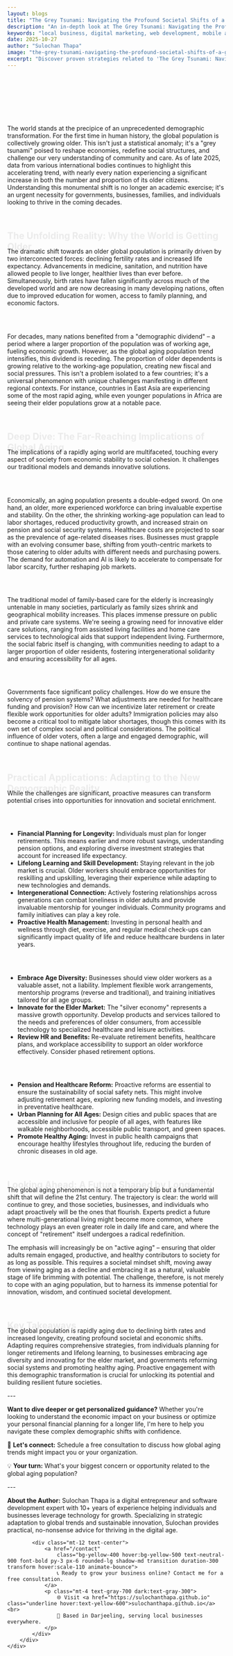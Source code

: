 ```yaml
---
layout: blogs
title: "The Grey Tsunami: Navigating the Profound Societal Shifts of a Global Aging Population"
description: "An in-depth look at The Grey Tsunami: Navigating the Profound Societal Shifts of a Global Aging Population. Discover expert strategies and tips to help your local business thrive in the digital landscape."
keywords: "local business, digital marketing, web development, mobile app, SEO, online growth, the, grey, tsunami, navigating, the, profound, societal, shifts, of, a, global, aging, population"
date: 2025-10-27
author: "Sulochan Thapa"
image: "the-grey-tsunami-navigating-the-profound-societal-shifts-of-a-global-aging-population.jpg"
excerpt: "Discover proven strategies related to 'The Grey Tsunami: Navigating the Profound Societal Shifts of a Global Aging Population' that local businesses can implement to boost their online presence and attract more customers."
---
```

<section class="relative py-16 bg-gray-100 dark:bg-gray-900 overflow-hidden">
    <div class="absolute inset-0 bg-cover bg-center bg-fixed opacity-20"
        style="background-image: url('{{ site.baseurl }}/assets/images/the-grey-tsunami-navigating-the-profound-societal-shifts-of-a-global-aging-population-bg.jpg');">
    </div>
    <div class="relative container mx-auto px-6 text-center animate-fadeIn">
        <h1 class="text-4xl font-bold text-gray-900 dark:text-white">The Grey Tsunami: Navigating the Profound Societal Shifts of a Global Aging Population</h1>
        <p class="mt-4 text-lg text-gray-700 dark:text-gray-300">
            Expert Tips for Local Business Growth
        </p>
    </div>
</section>

<section class="py-16 bg-white dark:bg-gray-900">
    <div class="container mx-auto px-6">
        <div class="max-w-4xl mx-auto">
            <p class="mt-4 text-gray-700 dark:text-gray-300">The world stands at the precipice of an unprecedented demographic transformation. For the first time in human history, the global population is collectively growing older. This isn't just a statistical anomaly; it's a "grey tsunami" poised to reshape economies, redefine social structures, and challenge our very understanding of community and care. As of late 2025, data from various international bodies continues to highlight this accelerating trend, with nearly every nation experiencing a significant increase in both the number and proportion of its older citizens. Understanding this monumental shift is no longer an academic exercise; it's an urgent necessity for governments, businesses, families, and individuals looking to thrive in the coming decades.</p>
<h2 class="text-2xl font-semibold text-gray-900 dark:text-white mt-8 animate-slideUp">The Unfolding Reality: Why the World is Getting Older</h2>
<p class="mt-4 text-gray-700 dark:text-gray-300">The dramatic shift towards an older global population is primarily driven by two interconnected forces: declining fertility rates and increased life expectancy. Advancements in medicine, sanitation, and nutrition have allowed people to live longer, healthier lives than ever before. Simultaneously, birth rates have fallen significantly across much of the developed world and are now decreasing in many developing nations, often due to improved education for women, access to family planning, and economic factors.</p>
<h3 class="text-xl font-semibold text-gray-900 dark:text-white mt-6 animate-fadeIn">The Demographic Dividend Recedes</h3>
<p class="mt-4 text-gray-700 dark:text-gray-300">For decades, many nations benefited from a "demographic dividend" – a period where a larger proportion of the population was of working age, fueling economic growth. However, as the global aging population trend intensifies, this dividend is receding. The proportion of older dependents is growing relative to the working-age population, creating new fiscal and social pressures. This isn't a problem isolated to a few countries; it's a universal phenomenon with unique challenges manifesting in different regional contexts. For instance, countries in East Asia are experiencing some of the most rapid aging, while even younger populations in Africa are seeing their elder populations grow at a notable pace.</p>
<h2 class="text-2xl font-semibold text-gray-900 dark:text-white mt-8 animate-slideUp">Deep Dive: The Far-Reaching Implications of Global Aging</h2>
<p class="mt-4 text-gray-700 dark:text-gray-300">The implications of a rapidly aging world are multifaceted, touching every aspect of society from economic stability to social cohesion. It challenges our traditional models and demands innovative solutions.</p>
<h3 class="text-xl font-semibold text-gray-900 dark:text-white mt-6 animate-fadeIn">Economic Repercussions and Labor Market Transformation</h3>
<p class="mt-4 text-gray-700 dark:text-gray-300">Economically, an aging population presents a double-edged sword. On one hand, an older, more experienced workforce can bring invaluable expertise and stability. On the other, the shrinking working-age population can lead to labor shortages, reduced productivity growth, and increased strain on pension and social security systems. Healthcare costs are projected to soar as the prevalence of age-related diseases rises. Businesses must grapple with an evolving consumer base, shifting from youth-centric markets to those catering to older adults with different needs and purchasing powers. The demand for automation and AI is likely to accelerate to compensate for labor scarcity, further reshaping job markets.</p>
<h3 class="text-xl font-semibold text-gray-900 dark:text-white mt-6 animate-fadeIn">Redefining Care and Social Support Systems</h3>
<p class="mt-4 text-gray-700 dark:text-gray-300">The traditional model of family-based care for the elderly is increasingly untenable in many societies, particularly as family sizes shrink and geographical mobility increases. This places immense pressure on public and private care systems. We're seeing a growing need for innovative elder care solutions, ranging from assisted living facilities and home care services to technological aids that support independent living. Furthermore, the social fabric itself is changing, with communities needing to adapt to a larger proportion of older residents, fostering intergenerational solidarity and ensuring accessibility for all ages.</p>
<h3 class="text-xl font-semibold text-gray-900 dark:text-white mt-6 animate-fadeIn">Political and Policy Challenges</h3>
<p class="mt-4 text-gray-700 dark:text-gray-300">Governments face significant policy challenges. How do we ensure the solvency of pension systems? What adjustments are needed for healthcare funding and provision? How can we incentivize later retirement or create flexible work opportunities for older adults? Immigration policies may also become a critical tool to mitigate labor shortages, though this comes with its own set of complex social and political considerations. The political influence of older voters, often a large and engaged demographic, will continue to shape national agendas.</p>
<h2 class="text-2xl font-semibold text-gray-900 dark:text-white mt-8 animate-slideUp">Practical Applications: Adapting to the New Demographic Reality</h2>
<p class="mt-4 text-gray-700 dark:text-gray-300">While the challenges are significant, proactive measures can transform potential crises into opportunities for innovation and societal enrichment.</p>
<h3 class="text-xl font-semibold text-gray-900 dark:text-white mt-6 animate-fadeIn">For Individuals and Families</h3>
<ul class="list-disc list-inside mt-4 text-gray-700 dark:text-gray-300">
<li>  <strong>Financial Planning for Longevity:</strong> Individuals must plan for longer retirements. This means earlier and more robust savings, understanding pension options, and exploring diverse investment strategies that account for increased life expectancy.</li>
<li>  <strong>Lifelong Learning and Skill Development:</strong> Staying relevant in the job market is crucial. Older workers should embrace opportunities for reskilling and upskilling, leveraging their experience while adapting to new technologies and demands.</li>
<li>  <strong>Intergenerational Connection:</strong> Actively fostering relationships across generations can combat loneliness in older adults and provide invaluable mentorship for younger individuals. Community programs and family initiatives can play a key role.</li>
<li>  <strong>Proactive Health Management:</strong> Investing in personal health and wellness through diet, exercise, and regular medical check-ups can significantly impact quality of life and reduce healthcare burdens in later years.</li>
</ul>
<h3 class="text-xl font-semibold text-gray-900 dark:text-white mt-6 animate-fadeIn">For Businesses and Employers</h3>
<ul class="list-disc list-inside mt-4 text-gray-700 dark:text-gray-300">
<li>  <strong>Embrace Age Diversity:</strong> Businesses should view older workers as a valuable asset, not a liability. Implement flexible work arrangements, mentorship programs (reverse and traditional), and training initiatives tailored for all age groups.</li>
<li>  <strong>Innovate for the Elder Market:</strong> The "silver economy" represents a massive growth opportunity. Develop products and services tailored to the needs and preferences of older consumers, from accessible technology to specialized healthcare and leisure activities.</li>
<li>  <strong>Review HR and Benefits:</strong> Re-evaluate retirement benefits, healthcare plans, and workplace accessibility to support an older workforce effectively. Consider phased retirement options.</li>
</ul>
<h3 class="text-xl font-semibold text-gray-900 dark:text-white mt-6 animate-fadeIn">For Governments and Policymakers</h3>
<ul class="list-disc list-inside mt-4 text-gray-700 dark:text-gray-300">
<li>  <strong>Pension and Healthcare Reform:</strong> Proactive reforms are essential to ensure the sustainability of social safety nets. This might involve adjusting retirement ages, exploring new funding models, and investing in preventative healthcare.</li>
<li>  <strong>Urban Planning for All Ages:</strong> Design cities and public spaces that are accessible and inclusive for people of all ages, with features like walkable neighborhoods, accessible public transport, and green spaces.</li>
<li>  <strong>Promote Healthy Aging:</strong> Invest in public health campaigns that encourage healthy lifestyles throughout life, reducing the burden of chronic diseases in old age.</li>
</ul>
<h2 class="text-2xl font-semibold text-gray-900 dark:text-white mt-8 animate-slideUp">Looking Ahead: A Future Shaped by Longevity</h2>
<p class="mt-4 text-gray-700 dark:text-gray-300">The global aging phenomenon is not a temporary blip but a fundamental shift that will define the 21st century. The trajectory is clear: the world will continue to grey, and those societies, businesses, and individuals who adapt proactively will be the ones that flourish. Experts predict a future where multi-generational living might become more common, where technology plays an even greater role in daily life and care, and where the concept of "retirement" itself undergoes a radical redefinition.</p>
<p class="mt-4 text-gray-700 dark:text-gray-300">The emphasis will increasingly be on "active aging" – ensuring that older adults remain engaged, productive, and healthy contributors to society for as long as possible. This requires a societal mindset shift, moving away from viewing aging as a decline and embracing it as a natural, valuable stage of life brimming with potential. The challenge, therefore, is not merely to cope with an aging population, but to harness its immense potential for innovation, wisdom, and continued societal development.</p>
<h2 class="text-2xl font-semibold text-gray-900 dark:text-white mt-8 animate-slideUp">Key Takeaways</h2>
<p class="mt-4 text-gray-700 dark:text-gray-300">The global population is rapidly aging due to declining birth rates and increased longevity, creating profound societal and economic shifts. Adapting requires comprehensive strategies, from individuals planning for longer retirements and lifelong learning, to businesses embracing age diversity and innovating for the elder market, and governments reforming social systems and promoting healthy aging. Proactive engagement with this demographic transformation is crucial for unlocking its potential and building resilient future societies.</p>
<p class="mt-4 text-gray-700 dark:text-gray-300">---</p>
<p class="mt-4 text-gray-700 dark:text-gray-300"><strong>Want to dive deeper or get personalized guidance?</strong> Whether you're looking to understand the economic impact on your business or optimize your personal financial planning for a longer life, I'm here to help you navigate these complex demographic shifts with confidence.</p>
<p class="mt-4 text-gray-700 dark:text-gray-300">📧 <strong>Let's connect:</strong> Schedule a free consultation to discuss how global aging trends might impact you or your organization.</p>
<p class="mt-4 text-gray-700 dark:text-gray-300">💡 <strong>Your turn:</strong> What's your biggest concern or opportunity related to the global aging population?</p>
<p class="mt-4 text-gray-700 dark:text-gray-300">---</p>
<p class="mt-4 text-gray-700 dark:text-gray-300"><strong>About the Author:</strong> Sulochan Thapa is a digital entrepreneur and software development expert with 10+ years of experience helping individuals and businesses leverage technology for growth. Specializing in strategic adaptation to global trends and sustainable innovation, Sulochan provides practical, no-nonsense advice for thriving in the digital age.</p>

            
            <div class="mt-12 text-center">
                <a href="/contact"
                    class="bg-yellow-400 hover:bg-yellow-500 text-neutral-900 font-bold py-3 px-6 rounded-lg shadow-md transition duration-300 transform hover:scale-110 animate-bounce">
                    📞 Ready to grow your business online? Contact me for a free consultation.
                </a>
                <p class="mt-4 text-gray-700 dark:text-gray-300">
                    🌐 Visit <a href="https://sulochanthapa.github.io" class="underline hover:text-yellow-600">sulochanthapa.github.io</a><br>
                    📍 Based in Darjeeling, serving local businesses everywhere.
                </p>
            </div>
        </div>
    </div>
</section>

<style>
@keyframes fadeIn {
    from { opacity: 0; }
    to { opacity: 1; }
}
@keyframes slideUp {
    from { transform: translateY(30px); opacity: 0; }
    to { transform: translateY(0); opacity: 1; }
}
.animate-fadeIn { animation: fadeIn 1.5s ease-in-out; }
.animate-slideUp { animation: slideUp 1s ease-out; }
</style>